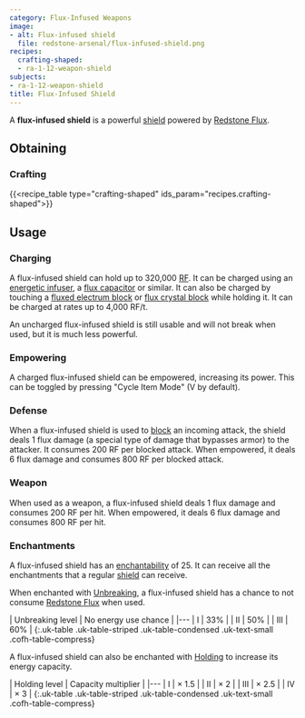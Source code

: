 ```yaml
---
category: Flux-Infused Weapons
image:
- alt: Flux-infused shield
  file: redstone-arsenal/flux-infused-shield.png
recipes:
  crafting-shaped:
  - ra-1-12-weapon-shield
subjects:
- ra-1-12-weapon-shield
title: Flux-Infused Shield
---
```


A **flux-infused shield** is a powerful
[shield](https://minecraft.gamepedia.com/Shield) powered by [Redstone
Flux](/docs/redstone-flux/).


Obtaining
---------

### Crafting
{{<recipe_table type="crafting-shaped" ids_param="recipes.crafting-shaped">}}


Usage
-----

### Charging
A flux-infused shield can hold up to 320,000 [RF](/docs/redstone-flux/). It can
be charged using an [energetic infuser](../../thermal-expansion/energetic-infuser/), a [flux
capacitor](../../thermal-expansion/flux-capacitor/) or similar. It can also be charged by touching
a [fluxed electrum block](../fluxed-electrum-block/) or [flux crystal
block](../flux-crystal-block) while holding it. It can be charged at rates up
to 4,000 RF/t.

An uncharged flux-infused shield is still usable and will not break when used,
but it is much less powerful.

### Empowering
A charged flux-infused shield can be empowered, increasing its power. This can
be toggled by pressing "Cycle Item Mode" (V by default).

### Defense
When a flux-infused shield is used to
[block](https://minecraft.gamepedia.com/Blocking) an incoming attack, the shield
deals 1 flux damage (a special type of damage that bypasses armor) to the
attacker. It consumes 200 RF per blocked attack. When empowered, it deals 6 flux
damage and consumes 800 RF per blocked attack.

### Weapon
When used as a weapon, a flux-infused shield deals 1 flux damage and consumes
200 RF per hit. When empowered, it deals 6 flux damage and consumes 800 RF per
hit.

### Enchantments
A flux-infused shield has an
[enchantability](https://minecraft.gamepedia.com/Enchantability) of 25. It can
receive all the enchantments that a regular
[shield](https://minecraft.gamepedia.com/Shield) can receive.

When enchanted with [Unbreaking](https://minecraft.gamepedia.com/Unbreaking), a
flux-infused shield has a chance to not consume [Redstone
Flux](/docs/redstone-flux/) when used.

| Unbreaking level | No energy use chance |
|---
| I | 33% |
| II | 50% |
| III | 60% |
{:.uk-table .uk-table-striped .uk-table-condensed .uk-text-small .cofh-table-compress}

A flux-infused shield can also be enchanted with [Holding](../../cofh-core/holding/) to
increase its energy capacity.

| Holding level | Capacity multiplier |
|---
| I | × 1.5 |
| II | × 2 |
| III | × 2.5 |
| IV | × 3 |
{:.uk-table .uk-table-striped .uk-table-condensed .uk-text-small .cofh-table-compress}
